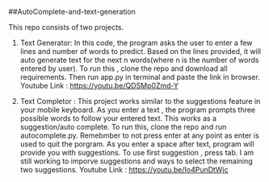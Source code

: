 ##AutoComplete-and-text-generation

This repo consists of two projects.
1) Text Generator: In this code, the program asks the user to enter a few lines and number of words to predict. Based on the lines provided, it will auto generate text for the next n words(where n is the number of words entered by user). To run this , clone the repo and download all requirements. Then run app.py in terminal and paste the link in browser.
Youtube Link : https://youtu.be/QDSMp0Zmd-Y

2) Text Completor : This project works similar to the suggestions feature in your mobile keyboard. As you enter a text , the program prompts three possible words to follow your entered text. This works as a suggestion/auto complete. To run this, clone the repo and run autocomplete.py. Remebmber to not press enter at any point as enter is used to quit the porgram. As you enter a space after text, program will provide you with suggestions. To use first suggestion , press tab. I am still working to imporve suggestions and ways to select the remaining two suggestions.
Youtube Link : https://youtu.be/Io4PunDtWjc
